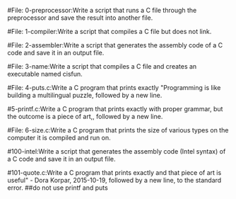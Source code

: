 #File: 0-preprocessor:Write a script that runs a C file through the preprocessor and save the result into another file.

#File: 1-compiler:Write a script that compiles a C file but does not link.

#File: 2-assembler:Write a script that generates the assembly code of a C code and save it in an output file.

#File: 3-name:Write a script that compiles a C file and creates an executable named cisfun.

#File: 4-puts.c:Write a C program that prints exactly "Programming is like building a multilingual puzzle, followed by a new line.

#5-printf.c:Write a C program that prints exactly with proper grammar, but the outcome is a piece of art,, followed by a new line.

#File: 6-size.c:Write a C program that prints the size of various types on the computer it is compiled and run on.

#100-intel:Write a script that generates the assembly code (Intel syntax) of a C code and save it in an output file.

#101-quote.c:Write a C program that prints exactly and that piece of art is useful" - Dora Korpar, 2015-10-19, followed by a new line, to the standard error.
##do not use printf and puts